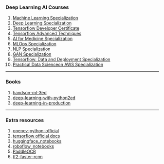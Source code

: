 ### Deep Learning AI Courses
  1. [Machine Learning Specialization](https://github.com/greyhatguy007/Machine-Learning-Specialization-Coursera)
  2. [Deep Learning Specialization](https://github.com/amanchadha/coursera-deep-learning-specialization)
  3. [Tensorflow Developer Certificate](https://github.com/https-deeplearning-ai/tensorflow-1-public)
  4. [Tensorflow Advanced Techniques](https://github.com/BaoLocPham/TensorFlow-Advanced-Techniques-Specialization)
  5. [AI for Medicine Specialization](https://github.com/amanchadha/coursera-ai-for-medicine-specialization)
  6. [MLOps Specialization](https://github.com/amanchadha/coursera-machine-learning-engineering-for-prod-mlops-specialization)
  7. [NLP Specialization](https://github.com/amanchadha/coursera-natural-language-processing-specialization)
  8. [GAN Specialization](https://github.com/amanchadha/coursera-gan-specialization)
  9. [Tensorflow: Data and Deployment Specialization](https://github.com/https-deeplearning-ai/tensorflow-2-public)
  10. [Practical Data Scienceon AWS Specialization](https://github.com/honghanhh/coursera-practical-data-science-specialization)
<hr>

### Books
  1. [handson-ml-3ed](https://github.com/ageron/handson-ml3)
  2. [deep-learning-with-python2ed](https://github.com/fchollet/deep-learning-with-python-notebooks)
  3. [deep-learning-in-production](https://github.com/The-AI-Summer/Deep-Learning-In-Production)
<hr>

### Extra resources
  1. [opencv-python-official](https://docs.opencv.org/4.x/d6/d00/tutorial_py_root.html)
  2. [tensorflow official docs](https://github.com/tensorflow/docs)
  3. [huggingface_notebooks](https://github.com/huggingface/notebooks)
  4. [roboflow_notebooks](https://github.com/roboflow/notebooks)
  5. [PaddleOCR](https://github.com/PaddlePaddle/PaddleOCR)
  6. [tf2-faster-rcnn](https://github.com/hxuaj/tf2-faster-rcnn)
